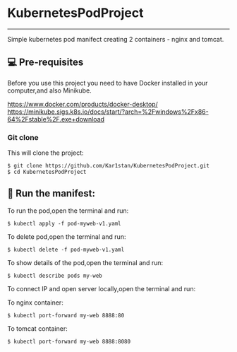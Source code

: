 # KubernetesPodProject
***
Simple kubernetes pod manifect creating 2 containers - nginx and tomcat. 

## 💻 Pre-requisites

Before you use this project you need to have Docker installed in your computer,and also Minikube.

https://www.docker.com/products/docker-desktop/
https://minikube.sigs.k8s.io/docs/start/?arch=%2Fwindows%2Fx86-64%2Fstable%2F.exe+download

### Git clone
This will clone the project:
```
$ git clone https://github.com/Kar1stan/KubernetesPodProject.git
$ cd KubernetesPodProject
```

## 🚀 Run the manifest: 
To run the pod,open the terminal and run:
```
$ kubectl apply -f pod-myweb-v1.yaml
```
To delete pod,open the terminal and run:
```
$ kubectl delete -f pod-myweb-v1.yaml
```
To show details of the pod,open the terminal and run:
```
$ kubectl describe pods my-web
```
To connect IP and open server locally,open the terminal and run:

To nginx container:
```
$ kubectl port-forward my-web 8888:80
```
To tomcat container:
```
$ kubectl port-forward my-web 8888:8080
```
